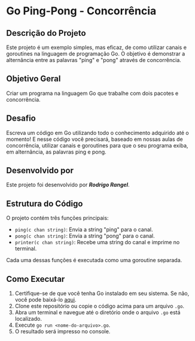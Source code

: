 # Go Ping-Pong - Concorrência

## Descrição do Projeto

Este projeto é um exemplo simples, mas eficaz, de como utilizar canais e goroutines na linguagem de programação Go. O objetivo é demonstrar a alternância entre as palavras "ping" e "pong" através de concorrência.

## Objetivo Geral

Criar um programa na linguagem Go que trabalhe com dois pacotes e concorrência.

## Desafio

Escreva um código em Go utilizando todo o conhecimento adquirido até o momento! E nesse código você precisará, baseado em nossas aulas de concorrência, utilizar canais e goroutines para que o seu programa exiba, em alternância, as palavras ping e pong.

## Desenvolvido por

Este projeto foi desenvolvido por ***Rodrigo Rangel***.

## Estrutura do Código

O projeto contém três funções principais:

- `ping(c chan string)`: Envia a string "ping" para o canal.
- `pong(c chan string)`: Envia a string "pong" para o canal.
- `printer(c chan string)`: Recebe uma string do canal e imprime no terminal.

Cada uma dessas funções é executada como uma goroutine separada.

## Como Executar

1. Certifique-se de que você tenha Go instalado em seu sistema. Se não, você pode baixá-lo [aqui](https://golang.org/dl/).
2. Clone este repositório ou copie o código acima para um arquivo `.go`.
3. Abra um terminal e navegue até o diretório onde o arquivo `.go` está localizado.
4. Execute `go run <nome-do-arquivo>.go`.
5. O resultado será impresso no console.
